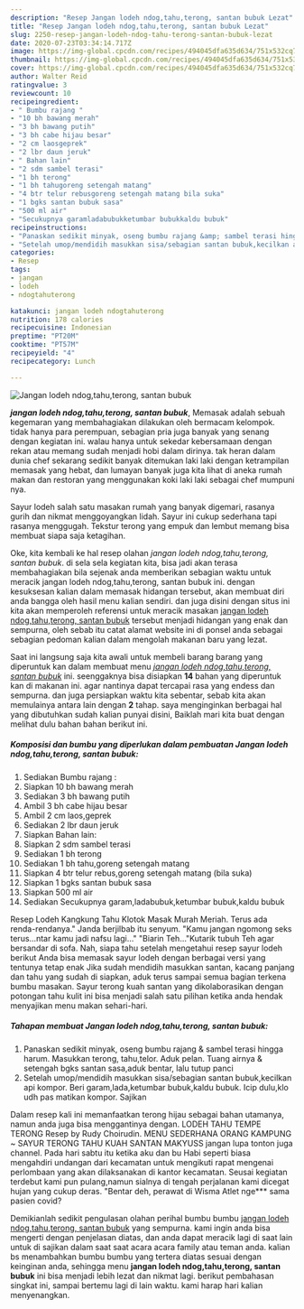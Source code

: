 ```yaml
---
description: "Resep Jangan lodeh ndog,tahu,terong, santan bubuk Lezat"
title: "Resep Jangan lodeh ndog,tahu,terong, santan bubuk Lezat"
slug: 2250-resep-jangan-lodeh-ndog-tahu-terong-santan-bubuk-lezat
date: 2020-07-23T03:34:14.717Z
image: https://img-global.cpcdn.com/recipes/494045dfa635d634/751x532cq70/jangan-lodeh-ndogtahuterong-santan-bubuk-foto-resep-utama.jpg
thumbnail: https://img-global.cpcdn.com/recipes/494045dfa635d634/751x532cq70/jangan-lodeh-ndogtahuterong-santan-bubuk-foto-resep-utama.jpg
cover: https://img-global.cpcdn.com/recipes/494045dfa635d634/751x532cq70/jangan-lodeh-ndogtahuterong-santan-bubuk-foto-resep-utama.jpg
author: Walter Reid
ratingvalue: 3
reviewcount: 10
recipeingredient:
- " Bumbu rajang "
- "10 bh bawang merah"
- "3 bh bawang putih"
- "3 bh cabe hijau besar"
- "2 cm laosgeprek"
- "2 lbr daun jeruk"
- " Bahan lain"
- "2 sdm sambel terasi"
- "1 bh terong"
- "1 bh tahugoreng setengah matang"
- "4 btr telur rebusgoreng setengah matang bila suka"
- "1 bgks santan bubuk sasa"
- "500 ml air"
- "Secukupnya garamladabubukketumbar bubukkaldu bubuk"
recipeinstructions:
- "Panaskan sedikit minyak, oseng bumbu rajang &amp; sambel terasi hingga harum. Masukkan terong, tahu,telor. Aduk pelan. Tuang airnya &amp; setengah bgks santan sasa,aduk bentar, lalu tutup panci"
- "Setelah umop/mendidih masukkan sisa/sebagian santan bubuk,kecilkan api kompor. Beri garam,lada,ketumbar bubuk,kaldu bubuk. Icip dulu,klo udh pas matikan kompor. Sajikan"
categories:
- Resep
tags:
- jangan
- lodeh
- ndogtahuterong

katakunci: jangan lodeh ndogtahuterong 
nutrition: 178 calories
recipecuisine: Indonesian
preptime: "PT20M"
cooktime: "PT57M"
recipeyield: "4"
recipecategory: Lunch

---
```



![Jangan lodeh ndog,tahu,terong, santan bubuk](https://img-global.cpcdn.com/recipes/494045dfa635d634/751x532cq70/jangan-lodeh-ndogtahuterong-santan-bubuk-foto-resep-utama.jpg)

<b><i>jangan lodeh ndog,tahu,terong, santan bubuk</i></b>, Memasak adalah sebuah kegemaran yang membahagiakan dilakukan oleh bermacam kelompok. tidak hanya para perempuan, sebagian pria juga banyak yang senang dengan kegiatan ini. walau hanya untuk sekedar kebersamaan dengan rekan atau memang sudah menjadi hobi dalam dirinya. tak heran dalam dunia chef sekarang sedikit banyak ditemukan laki laki dengan ketrampilan memasak yang hebat, dan lumayan banyak juga kita lihat di aneka rumah makan dan restoran yang menggunakan koki laki laki sebagai chef mumpuni nya.

Sayur lodeh salah satu masakan rumah yang banyak digemari, rasanya gurih dan nikmat menggoyangkan lidah. Sayur ini cukup sederhana tapi rasanya menggugah. Tekstur terong yang empuk dan lembut memang bisa membuat siapa saja ketagihan.

Oke, kita kembali ke hal resep olahan <i>jangan lodeh ndog,tahu,terong, santan bubuk</i>. di sela sela kegiatan kita, bisa jadi akan terasa membahagiakan bila sejenak anda memberikan sebagian waktu untuk meracik jangan lodeh ndog,tahu,terong, santan bubuk ini. dengan kesuksesan kalian dalam memasak hidangan tersebut, akan membuat diri anda bangga oleh hasil menu kalian sendiri. dan juga disini dengan situs ini kita akan memperoleh referensi untuk meracik masakan <u>jangan lodeh ndog,tahu,terong, santan bubuk</u> tersebut menjadi hidangan yang enak dan sempurna, oleh sebab itu catat alamat website ini di ponsel anda sebagai sebagian pedoman kalian dalam mengolah makanan baru yang lezat.


Saat ini langsung saja kita awali untuk membeli barang barang yang diperuntuk kan dalam membuat menu <u><i>jangan lodeh ndog,tahu,terong, santan bubuk</i></u> ini. seenggaknya bisa disiapkan <b>14</b> bahan yang diperuntuk kan di makanan ini. agar nantinya dapat tercapai rasa yang endess dan sempurna. dan juga persiapkan waktu kita sebentar, sebab kita akan memulainya antara lain dengan <b>2</b> tahap. saya menginginkan berbagai hal yang dibutuhkan sudah kalian punyai disini, Baiklah mari kita buat dengan melihat dulu bahan bahan berikut ini.

<!--inarticleads1-->

##### Komposisi dan bumbu yang diperlukan dalam pembuatan Jangan lodeh ndog,tahu,terong, santan bubuk:

1. Sediakan  Bumbu rajang :
1. Siapkan 10 bh bawang merah
1. Sediakan 3 bh bawang putih
1. Ambil 3 bh cabe hijau besar
1. Ambil 2 cm laos,geprek
1. Sediakan 2 lbr daun jeruk
1. Siapkan  Bahan lain:
1. Siapkan 2 sdm sambel terasi
1. Sediakan 1 bh terong
1. Sediakan 1 bh tahu,goreng setengah matang
1. Siapkan 4 btr telur rebus,goreng setengah matang (bila suka)
1. Siapkan 1 bgks santan bubuk sasa
1. Siapkan 500 ml air
1. Sediakan Secukupnya garam,ladabubuk,ketumbar bubuk,kaldu bubuk


Resep Lodeh Kangkung Tahu Klotok Masak Murah Meriah. Terus ada renda-rendanya.&#34; Janda berjilbab itu senyum. &#34;Kamu jangan ngomong seks terus…ntar kamu jadi nafsu lagi…&#34; &#34;Biarin Teh…&#34;Kutarik tubuh Teh agar bersandar di sofa. Nah, siapa tahu setelah mengetahui resep sayur lodeh berikut Anda bisa memasak sayur lodeh dengan berbagai versi yang tentunya tetap enak Jika sudah mendidih masukkan santan, kacang panjang dan tahu yang sudah di siapkan, aduk terus sampai semua bagian terkena bumbu masakan. Sayur terong kuah santan yang dikolaborasikan dengan potongan tahu kulit ini bisa menjadi salah satu pilihan ketika anda hendak menyajikan menu makan sehari-hari. 

<!--inarticleads2-->

##### Tahapan membuat Jangan lodeh ndog,tahu,terong, santan bubuk:

1. Panaskan sedikit minyak, oseng bumbu rajang &amp; sambel terasi hingga harum. Masukkan terong, tahu,telor. Aduk pelan. Tuang airnya &amp; setengah bgks santan sasa,aduk bentar, lalu tutup panci
1. Setelah umop/mendidih masukkan sisa/sebagian santan bubuk,kecilkan api kompor. Beri garam,lada,ketumbar bubuk,kaldu bubuk. Icip dulu,klo udh pas matikan kompor. Sajikan


Dalam resep kali ini memanfaatkan terong hijau sebagai bahan utamanya, namun anda juga bisa menggantinya dengan. LODEH TAHU TEMPE TERONG Resep by Rudy Choirudin. MENU SEDERHANA ORANG KAMPUNG ~ SAYUR TERONG TAHU KUAH SANTAN MAKYUSS jangan lupa tonton juga channel. Pada hari sabtu itu ketika aku dan bu Habi seperti biasa mengahdiri undangan dari kecamatan untuk mengikuti rapat mengenai perlombaan yang akan dilaksanakan di kantor kecamatan. Seusai kegiatan terdebut kami pun pulang,namun sialnya di tengah perjalanan kami dicegat hujan yang cukup deras. &#34;Bentar deh, perawat di Wisma Atlet nge*** sama pasien covid? 

Demikianlah sedikit pengulasan olahan perihal bumbu bumbu <u>jangan lodeh ndog,tahu,terong, santan bubuk</u> yang sempurna. kami ingin anda bisa mengerti dengan penjelasan diatas, dan anda dapat meracik lagi di saat lain untuk di sajikan dalam saat saat acara acara family atau teman anda. kalian bs menambahkan bumbu bumbu yang tertera diatas sesuai dengan keinginan anda, sehingga menu <b>jangan lodeh ndog,tahu,terong, santan bubuk</b> ini bisa menjadi lebih lezat dan nikmat lagi. berikut pembahasan singkat ini, sampai bertemu lagi di lain waktu. kami harap hari kalian menyenangkan.
